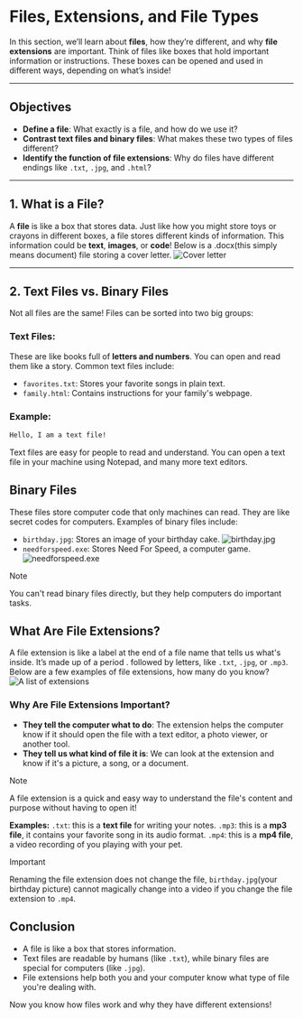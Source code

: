 # Files, Extensions, and File Types

In this section, we’ll learn about **files**, how they’re different, and why **file extensions** are important. Think of files like boxes that hold important information or instructions. These boxes can be opened and used in different ways, depending on what’s inside!

---

## Objectives

- **Define a file**: What exactly is a file, and how do we use it?
- **Contrast text files and binary files**: What makes these two types of files different?
- **Identify the function of file extensions**: Why do files have different endings like `.txt`, `.jpg`, and `.html`?

---

## 1. What is a File?

A **file** is like a box that stores data. Just like how you might store toys or crayons in different boxes, a file stores different kinds of information. This information could be **text**, **images**, or **code**! Below is a .docx(this simply means document) file storing a cover letter.
![Cover letter](https://media.gcflearnfree.org/content/55e0919b24929be027950a01_08_28_2014/workingwithfiles_open_file.jpg)

---

## 2. Text Files vs. Binary Files

Not all files are the same! Files can be sorted into two big groups:

### **Text Files**: 

These are like books full of **letters and numbers**. You can open and read them like a story. Common text files include:

- `favorites.txt`: Stores your favorite songs in plain text.
- `family.html`: Contains instructions for your family's webpage.

### Example:

```txt
Hello, I am a text file!
```
Text files are easy for people to read and understand. You can open a text file in your machine using Notepad, and many more text editors.

## Binary Files
These files store computer code that only machines can read. They are like secret codes for computers. Examples of binary files include:
* `birthday.jpg`: Stores an image of your birthday cake.
![birthday.jpg](https://imgv3.fotor.com/images/blog-richtext-image/Birthday-cake-with-candles.jpg)
* `needforspeed.exe`: Stores Need For Speed, a computer game.
![needforspeed.exe](https://i.ytimg.com/vi/qp68KxEHjQ8/maxresdefault.jpg)


>[!Note]
> You can't read binary files directly, but they help computers do important tasks.

## What Are File Extensions?

A file extension is like a label at the end of a file name that tells us what's inside. It’s made up of a period . followed by letters, like `.txt`, `.jpg`, or `.mp3`.
Below are a few examples of file extensions, how many do you know?
![A list of extensions](https://www.filecenter.com/blog/wp-content/uploads/2022/04/The-Giant-List-of-Document-File-Types-and-Extensions.jpg)

### Why Are File Extensions Important?
* **They tell the computer what to do**: The extension helps the computer know if it should open the file with a text editor, a photo viewer, or another tool.
* **They tell us what kind of file it is**:  We can look at the extension and know if it's a picture, a song, or a document.

> [!note]
> A file extension is a quick and easy way to understand the file's content and purpose without having to open it!

**Examples:**
`.txt`: this is a **text file** for writing your notes.
`.mp3`: this is a **mp3 file**, it contains your favorite song in its audio format.
`.mp4`: this is a **mp4 file**, a video recording of you playing with your pet.

> [!IMPORTANT] 
> Renaming the file extension does not change the file, `birthday.jpg`(your birthday picture) cannot magically change into a video if you change the file extension to `.mp4`.


## Conclusion
* A file is like a box that stores information.
* Text files are readable by humans (like `.txt`), while binary files are special for computers (like `.jpg`).
* File extensions help both you and your computer know what type of file you're dealing with.    

Now you know how files work and why they have different extensions!
